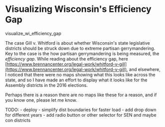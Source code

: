 # Visualizing Wisconsin's Efficiency Gap
visualize_wi_efficiency_gap

The case Gill v.  Whitford is about whether Wisconsin's state legislative districts should be struck down due to extreme partisan gerrymandering.
Key to the case is the how partisan gerrymandering is being measured, the *efficiency gap*.
While reading about the efficiency gap, here [https://www.brennancenter.org/legal-work/whitford-v-gill](https://www.brennancenter.org/legal-work/whitford-v-gill), and elsewhere, I noticed that there were no maps showing what this looks like across the state, and so I have made an effort to display what it looks like for the Assembly districts in the 2016 elections. 

Perhaps there is a reason there are no maps like these for a reason, and if you know one, please let me know.

TODO:
	- deploy
	- simplify dist boundaries for faster load
	- add drop down for different years
	- add radio button or other selector for SEN and maybe con districts

